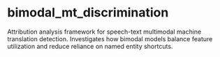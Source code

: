 # bimodal_mt_discrimination
Attribution analysis framework for speech-text multimodal machine translation detection. Investigates how bimodal models balance feature utilization and reduce reliance on named entity shortcuts.
